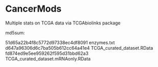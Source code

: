 # CancerMods
Multiple stats on TCGA data via TCGAbiolinks package

md5sum:

51d65a22b4f8c5772d97338ec4df8091  enzymes.txt
d647a96306d6c7ba505b612cc64a41e4  TCGA_curated_dataset.RData
fd874ed9e5ee959262f595d31bbd62a3  TCGA_curated_dataset.mRNAonly.RData
